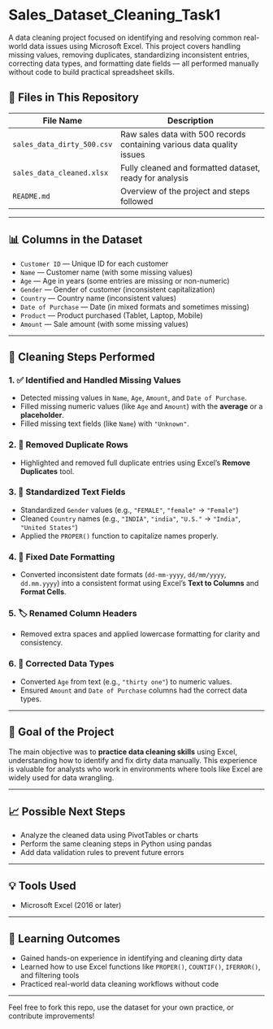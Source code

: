# Sales_Dataset_Cleaning_Task1
A data cleaning project focused on identifying and resolving common real-world data issues using Microsoft Excel. This project covers handling missing values, removing duplicates, standardizing inconsistent entries, correcting data types, and formatting date fields — all performed manually without code to build practical spreadsheet skills.


## 📂 Files in This Repository

| File Name                 | Description                                  |
|--------------------------|----------------------------------------------|
| `sales_data_dirty_500.csv` | Raw sales data with 500 records containing various data quality issues |
| `sales_data_cleaned.xlsx`  | Fully cleaned and formatted dataset, ready for analysis |
| `README.md`                | Overview of the project and steps followed |

---

## 📊 Columns in the Dataset

- `Customer ID` — Unique ID for each customer
- `Name` — Customer name (with some missing values)
- `Age` — Age in years (some entries are missing or non-numeric)
- `Gender` — Gender of customer (inconsistent capitalization)
- `Country` — Country name (inconsistent values)
- `Date of Purchase` — Date (in mixed formats and sometimes missing)
- `Product` — Product purchased (Tablet, Laptop, Mobile)
- `Amount` — Sale amount (with some missing values)

---

## 🔧 Cleaning Steps Performed

### 1. ✅ **Identified and Handled Missing Values**
- Detected missing values in `Name`, `Age`, `Amount`, and `Date of Purchase`.
- Filled missing numeric values (like `Age` and `Amount`) with the **average** or a **placeholder**.
- Filled missing text fields (like `Name`) with `"Unknown"`.

### 2. 🔁 **Removed Duplicate Rows**
- Highlighted and removed full duplicate entries using Excel’s **Remove Duplicates** tool.

### 3. 🧼 **Standardized Text Fields**
- Standardized `Gender` values (e.g., `"FEMALE"`, `"female"` → `"Female"`)
- Cleaned `Country` names (e.g., `"INDIA"`, `"india"`, `"U.S."` → `"India"`, `"United States"`)
- Applied the `PROPER()` function to capitalize names properly.

### 4. 📅 **Fixed Date Formatting**
- Converted inconsistent date formats (`dd-mm-yyyy`, `dd/mm/yyyy`, `dd.mm.yyyy`) into a consistent format using Excel’s **Text to Columns** and **Format Cells**.

### 5. 🏷️ **Renamed Column Headers**
- Removed extra spaces and applied lowercase formatting for clarity and consistency.

### 6. 🔢 **Corrected Data Types**
- Converted `Age` from text (e.g., `"thirty one"`) to numeric values.
- Ensured `Amount` and `Date of Purchase` columns had the correct data types.

---

## 🎯 Goal of the Project

The main objective was to **practice data cleaning skills** using Excel, understanding how to identify and fix dirty data manually. This experience is valuable for analysts who work in environments where tools like Excel are widely used for data wrangling.

---

## 📈 Possible Next Steps

- Analyze the cleaned data using PivotTables or charts
- Perform the same cleaning steps in Python using pandas
- Add data validation rules to prevent future errors

---

## 💡 Tools Used

- Microsoft Excel (2016 or later)

---

## 🧠 Learning Outcomes

- Gained hands-on experience in identifying and cleaning dirty data
- Learned how to use Excel functions like `PROPER()`, `COUNTIF()`, `IFERROR()`, and filtering tools
- Practiced real-world data cleaning workflows without code

---

Feel free to fork this repo, use the dataset for your own practice, or contribute improvements!
